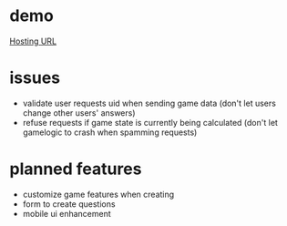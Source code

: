 # demo

[Hosting URL](https://lordapp-9747c.web.app)

# issues
- validate user requests uid when sending game data (don't let users change other users' answers)
- refuse requests if game state is currently being calculated (don't let gamelogic to crash when spamming requests)

# planned features
- customize game features when creating
- form to create questions
- mobile ui enhancement

